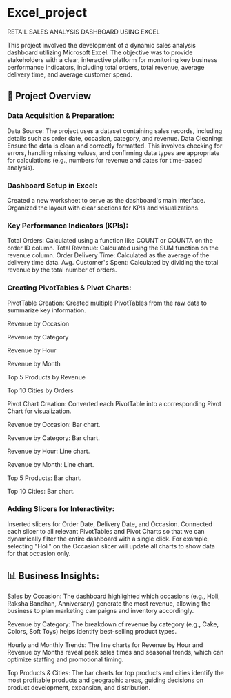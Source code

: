 # Excel_project

RETAIL SALES ANALYSIS DASHBOARD USING EXCEL

This project involved the development of a dynamic sales analysis dashboard utilizing Microsoft Excel. The objective was to provide stakeholders with a clear, interactive platform for monitoring key business performance indicators, including total orders, total revenue, average delivery time, and average customer spend.

## 📌  Project Overview

### Data Acquisition & Preparation:

Data Source: The project uses a dataset containing sales records, including details such as order date, occasion, category, and revenue.
Data Cleaning: Ensure the data is clean and correctly formatted. This involves checking for errors, handling missing values, and confirming data types are appropriate for calculations (e.g., numbers for revenue and dates for time-based analysis).

### Dashboard Setup in Excel:

Created a new worksheet to serve as the dashboard's main interface.
Organized the layout with clear sections for KPIs and visualizations.

### Key Performance Indicators (KPIs):

Total Orders: Calculated using a function like COUNT or COUNTA on the order ID column.
Total Revenue: Calculated using the SUM function on the revenue column.
Order Delivery Time: Calculated as the average of the delivery time data.
Avg. Customer's Spent: Calculated by dividing the total revenue by the total number of orders.

 ### Creating PivotTables & Pivot Charts:

PivotTable Creation: Created multiple PivotTables from the raw data to summarize key information.

Revenue by Occasion

Revenue by Category

Revenue by Hour

Revenue by Month

Top 5 Products by Revenue

Top 10 Cities by Orders

Pivot Chart Creation: Converted each PivotTable into a corresponding Pivot Chart for visualization.

Revenue by Occasion: Bar chart.

Revenue by Category: Bar chart.

Revenue by Hour: Line chart.

Revenue by Month: Line chart.

Top 5 Products: Bar chart.

Top 10 Cities: Bar chart.

### Adding Slicers for Interactivity:

Inserted slicers for Order Date, Delivery Date, and Occasion.
Connected each slicer to all relevant PivotTables and Pivot Charts so that we can dynamically filter the entire dashboard with a single click. For example, selecting "Holi" on the Occasion slicer will update all charts to show data for that occasion only.


## 📊 Business Insights:

Sales by Occasion: The dashboard highlighted which occasions (e.g., Holi, Raksha Bandhan, Anniversary) generate the most revenue, allowing the business to plan marketing campaigns and inventory accordingly.

Revenue by Category: The breakdown of revenue by category (e.g., Cake, Colors, Soft Toys) helps identify best-selling product types.

Hourly and Monthly Trends: The line charts for Revenue by Hour and Revenue by Months reveal peak sales times and seasonal trends, which can optimize staffing and promotional timing.

Top Products & Cities: The bar charts for top products and cities identify the most profitable products and geographic areas, guiding decisions on product development, expansion, and distribution.
